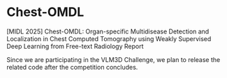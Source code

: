 # Chest-OMDL
[MIDL 2025] Chest-OMDL: Organ-specific Multidisease Detection and Localization in Chest Computed Tomography using Weakly Supervised Deep Learning from Free-text Radiology Report

Since we are participating in the VLM3D Challenge, we plan to release the related code after the competition concludes.
